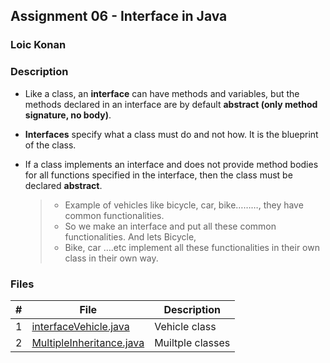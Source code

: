 ## Assignment 06 - Interface in Java 

### Loic Konan

### Description

- Like a class, an **interface** can have methods and variables, but the methods declared in an interface are by default **abstract (only method signature, no body)**.
- **Interfaces** specify what a class must do and not how. It is the blueprint of the class.
- If a class implements an interface and does not provide method bodies for all functions specified in the interface, then the class must be declared **abstract**.
  
    > - Example of vehicles like bicycle, car, bike………, they have common functionalities.
    > - So we make an interface and put all these common functionalities. And lets Bicycle,
    > - Bike, car ….etc implement all these functionalities in their own class in their own way.
  
### Files

|   #   | File                                                 | Description      |
| :---: | ---------------------------------------------------- | ---------------- |
|   1   | [interfaceVehicle.java](interfaceVehicle.java)       | Vehicle class    |
|   2   | [MultipleInheritance.java](MultipleInheritance.java) | Muiltple classes |
